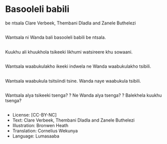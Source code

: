 # Basooleli babili
be ntsala
Clare Verbeek, Thembani
Dladla and Zanele
Buthelezi

##
Wantsala ni Wanda bali
basooleli babili be
ntsala.


##
Kuukhu ali khuukhola
tsikeeki likhumi
watsireere khu sowaani.


##
Wantsala waabukulakho
ikeeki indwela
ne Wanda
waabukulakho tsibili.


##
Wantsala waabukula
tsitsiindi tsine.
Wanda naye waabukula
tsibili.


##
Wantsala alya tsikeeki
tsenga?
?
Ne Wanda alya tsenga?
?
Balekhela kuukhu
tsenga?


##
* License: [CC-BY-NC]
* Text: Clare Verbeek, Thembani Dladla and Zanele
Buthelezi
* Illustration: Bronwen Heath
* Translation: Cornelius Wekunya
* Language: Lumasaaba

